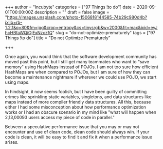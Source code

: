 +++
author = "Incubyte"
categories = ["97 Things !to do"]
date = 2020-09-01T00:00:00Z
description = ""
draft = false
image = "https://images.unsplash.com/photo-1506818144585-74b29c980d4b?ixlib=rb-1.2.1&q=80&fm=jpg&crop=entropy&cs=tinysrgb&w=2000&fit=max&ixid=eyJhcHBfaWQiOjExNzczfQ"
slug = "do-not-optimize-prematurely"
tags = ["97 Things !to do"]
title = "Do not Optimize Prematurely"

+++


Once again, you would think that the software development community has moved past this point, but I still get many teammates who want to "save memory" using HashMaps instead of POJOs. I am not too sure how efficient HashMaps are when compared to POJOs, but I am sure of how they can become a maintenance nightmare if wherever we could use POJO, we start using maps.

In hindsight, it now seems foolish, but I have been guilty of committing crimes like sprinkling static variables, singletons, and data structures like maps instead of more compiler friendly data structures. All this, because either I had some misconception about how performance optimization works or I had an obscure scenario in my mind like "what will happen when 2,13,00093 users access my piece of code in parallel."

Between a speculative performance issue that you may or may not encounter and use of clean code, clean code should always win. If your code is clean, it will be easy to find it and fix it when a performance issue arises.

